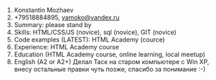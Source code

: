 1. Konstantin Mozhaev
2. +79518884895, 
   yamoko@yandex.ru
3. Summary: please stand by
4. Skills: HTML/CSS/JS (novice), sql (novice), GIT (novice)
5. Code examples (LATEST): HTML Academy (cource)
6. Experience: HTML Academy course
7. Education (HTML Academy course, online learning, local meetup)
8. English (A2 or A2+)
Делал Таск на старом компьютере с Win XP, внесу остальные правки чуть позже, спасибо за пониманиe :-)
